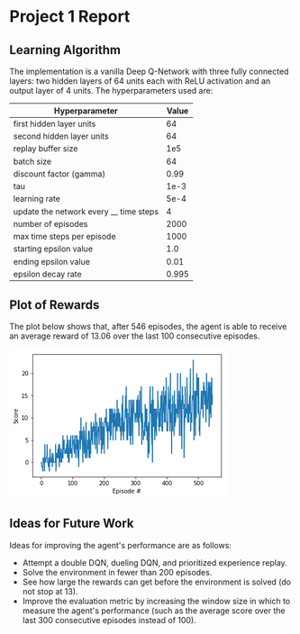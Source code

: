 # Project 1 Report

## Learning Algorithm

The implementation is a vanilla Deep Q-Network with three fully connected layers: two hidden layers of 64 units each with ReLU activation and an output layer of 4 units. The hyperparameters used are:

| Hyperparameter | Value |
| ------------- | ------------- |
| first hidden layer units | 64 |
| second hidden layer units | 64 |
| replay buffer size | 1e5 |
| batch size | 64 |
| discount factor (gamma) | 0.99 |
| tau | 1e-3 |
| learning rate | 5e-4 |
| update the network every __ time steps | 4 |
| number of episodes | 2000 |
| max time steps per episode | 1000 |
| starting epsilon value | 1.0 |
| ending epsilon value | 0.01 |
| epsilon decay rate | 0.995 |


## Plot of Rewards

The plot below shows that, after 546 episodes, the agent is able to receive an average reward of 13.06 over the last 100 consecutive episodes.

![final_model_rewards_plot](./plot.png)


## Ideas for Future Work

Ideas for improving the agent's performance are as follows:
- Attempt a double DQN, dueling DQN, and prioritized experience replay.
- Solve the environment in fewer than 200 episodes.
- See how large the rewards can get before the environment is solved (do not stop at 13).
- Improve the evaluation metric by increasing the window size in which to measure the agent's performance (such as the average score over the last 300 consecutive episodes instead of 100).
